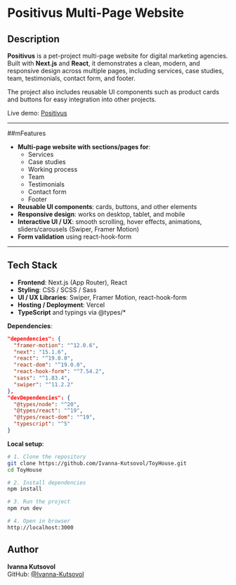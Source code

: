 # Positivus Multi-Page Website

## Description

**Positivus** is a pet-project multi-page website for digital marketing agencies.
Built with **Next.js** and **React**, it demonstrates a clean, modern, and responsive design across multiple pages, including services, case studies, team, testimonials, contact form, and footer.

The project also includes reusable UI components such as product cards and buttons for easy integration into other projects.

Live demo: 
[Positivus](https://petprogect-ivanna-projects.vercel.app/)

---

##mFeatures

- **Multi-page website with sections/pages for**:
  - Services
  - Case studies
  - Working process
  - Team
  - Testimonials
  - Contact form
  - Footer
- **Reusable UI components**: cards, buttons, and other elements
- **Responsive design**: works on desktop, tablet, and mobile
- **Interactive UI / UX**: smooth scrolling, hover effects, animations, sliders/carousels (Swiper, Framer Motion)
- **Form validation** using react-hook-form

---

## Tech Stack

- **Frontend**: Next.js (App Router), React
- **Styling**: CSS / SCSS / Sass
- **UI / UX Libraries**: Swiper, Framer Motion, react-hook-form
- **Hosting / Deployment**: Vercel
- **TypeScript** and typings via @types/*

**Dependencies**:  
```json
"dependencies": {
  "framer-motion": "^12.0.6",
  "next": "15.1.6",
  "react": "^19.0.0",
  "react-dom": "^19.0.0",
  "react-hook-form": "^7.54.2",
  "sass": "^1.83.4",
  "swiper": "^11.2.2"
},
"devDependencies": {
  "@types/node": "^20",
  "@types/react": "^19",
  "@types/react-dom": "^19",
  "typescript": "^5"
}
```

**Local setup**:
```bash
# 1. Clone the repository
git clone https://github.com/Ivanna-Kutsovol/ToyHouse.git
cd ToyHouse

# 2. Install dependencies
npm install

# 3. Run the project
npm run dev

# 4. Open in browser
http://localhost:3000
```

## Author  
**Ivanna Kutsovol**  
GitHub: [@Ivanna-Kutsovol]([https://github.com/Ivanna-Kutsovol)
